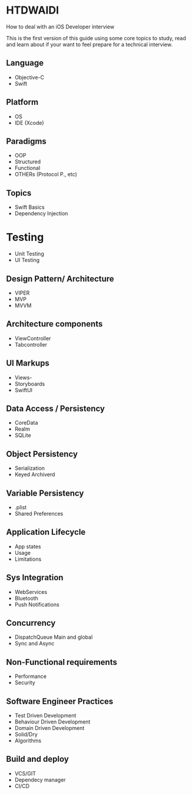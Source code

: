 # HTDWAIDI
How to deal with an iOS Developer interview

This is the first version of this guide using some core topics to study, read and learn about if your want to feel prepare for a technical interview.

## Language
- Objective-C
- Swift

## Platform
- OS
- IDE (Xcode)

## Paradigms
- OOP
- Structured
- Functional
- OTHERs (Protocol P., etc)

## Topics
- Swift Basics
- Dependency Injection

# Testing
- Unit Testing
- UI Testing

## Design Pattern/ Architecture
- VIPER 
- MVP
- MVVM

## Architecture components
- ViewController
- Tabcontroller

## UI Markups
- Views-
- Storyboards
- SwiftUI

## Data Access / Persistency
- CoreData
- Realm
- SQLite

## Object Persistency
- Serialization
- Keyed Archiverd

## Variable Persistency
- .plist
- Shared Preferences

## Application Lifecycle
- App states
- Usage
- Limitations

## Sys Integration
- WebServices
- Bluetooth
- Push Notifications

## Concurrency
- DispatchQueue Main and global
- Sync and Async

## Non-Functional requirements
- Performance
- Security

## Software Engineer Practices
- Test Driven Development
- Behaviour Driven Development
- Domain Driven Development
- Solid/Dry
- Algorithms 

## Build and deploy
- VCS/GIT
- Dependecy manager 
- CI/CD
